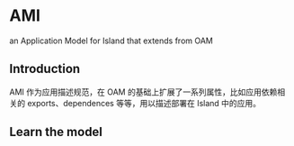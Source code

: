 # AMI
an Application Model for Island that extends from OAM

## Introduction
AMI 作为应用描述规范，在 OAM 的基础上扩展了一系列属性，比如应用依赖相关的 exports、dependences 等等，用以描述部署在 Island 中的应用。

## Learn the model
